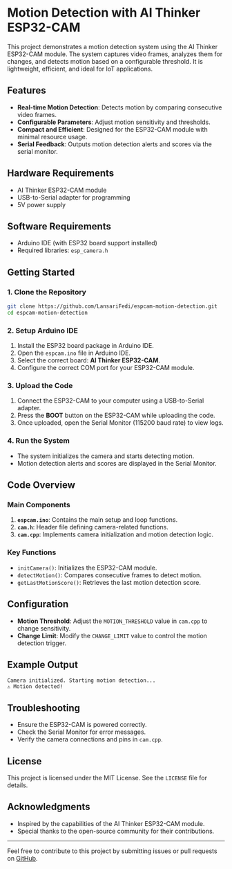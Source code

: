 # Motion Detection with AI Thinker ESP32-CAM

This project demonstrates a motion detection system using the AI Thinker ESP32-CAM module. The system captures video frames, analyzes them for changes, and detects motion based on a configurable threshold. It is lightweight, efficient, and ideal for IoT applications.

## Features

- **Real-time Motion Detection**: Detects motion by comparing consecutive video frames.
- **Configurable Parameters**: Adjust motion sensitivity and thresholds.
- **Compact and Efficient**: Designed for the ESP32-CAM module with minimal resource usage.
- **Serial Feedback**: Outputs motion detection alerts and scores via the serial monitor.

## Hardware Requirements

- AI Thinker ESP32-CAM module
- USB-to-Serial adapter for programming
- 5V power supply

## Software Requirements

- Arduino IDE (with ESP32 board support installed)
- Required libraries: `esp_camera.h`

## Getting Started

### 1. Clone the Repository

```bash
git clone https://github.com/LansariFedi/espcam-motion-detection.git
cd espcam-motion-detection
```

### 2. Setup Arduino IDE

1. Install the ESP32 board package in Arduino IDE.
2. Open the `espcam.ino` file in Arduino IDE.
3. Select the correct board: **AI Thinker ESP32-CAM**.
4. Configure the correct COM port for your ESP32-CAM module.

### 3. Upload the Code

1. Connect the ESP32-CAM to your computer using a USB-to-Serial adapter.
2. Press the **BOOT** button on the ESP32-CAM while uploading the code.
3. Once uploaded, open the Serial Monitor (115200 baud rate) to view logs.

### 4. Run the System

- The system initializes the camera and starts detecting motion.
- Motion detection alerts and scores are displayed in the Serial Monitor.

## Code Overview

### Main Components

1. **`espcam.ino`**: Contains the main setup and loop functions.
2. **`cam.h`**: Header file defining camera-related functions.
3. **`cam.cpp`**: Implements camera initialization and motion detection logic.

### Key Functions

- `initCamera()`: Initializes the ESP32-CAM module.
- `detectMotion()`: Compares consecutive frames to detect motion.
- `getLastMotionScore()`: Retrieves the last motion detection score.

## Configuration

- **Motion Threshold**: Adjust the `MOTION_THRESHOLD` value in `cam.cpp` to change sensitivity.
- **Change Limit**: Modify the `CHANGE_LIMIT` value to control the motion detection trigger.

## Example Output

```plaintext
Camera initialized. Starting motion detection...
⚠️ Motion detected!
```

## Troubleshooting

- Ensure the ESP32-CAM is powered correctly.
- Check the Serial Monitor for error messages.
- Verify the camera connections and pins in `cam.cpp`.

## License

This project is licensed under the MIT License. See the `LICENSE` file for details.

## Acknowledgments

- Inspired by the capabilities of the AI Thinker ESP32-CAM module.
- Special thanks to the open-source community for their contributions.

---

Feel free to contribute to this project by submitting issues or pull requests on [GitHub](https://github.com/LansariFedi/espcam-motion-detection).

